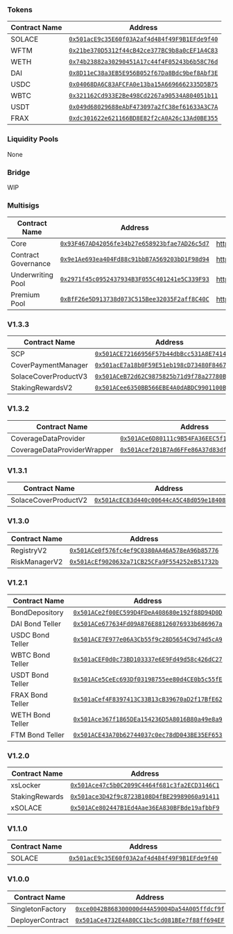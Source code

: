 ### Tokens

| Contract Name                | Address                                      |
|------------------------------|----------------------------------------------|
| SOLACE                       | [`0x501acE9c35E60f03A2af4d484f49F9B1EFde9f40`](https://ftmscan.com/address/0x501acE9c35E60f03A2af4d484f49F9B1EFde9f40) |
| WFTM                         | [`0x21be370D5312f44cB42ce377BC9b8a0cEF1A4C83`](https://ftmscan.com/address/0x21be370D5312f44cB42ce377BC9b8a0cEF1A4C83) |
| WETH                         | [`0x74b23882a30290451A17c44f4F05243b6b58C76d`](https://ftmscan.com/address/0x74b23882a30290451A17c44f4F05243b6b58C76d) |
| DAI                          | [`0x8D11eC38a3EB5E956B052f67Da8Bdc9bef8Abf3E`](https://ftmscan.com/address/0x8D11eC38a3EB5E956B052f67Da8Bdc9bef8Abf3E) |
| USDC                         | [`0x04068DA6C83AFCFA0e13ba15A6696662335D5B75`](https://ftmscan.com/address/0x04068DA6C83AFCFA0e13ba15A6696662335D5B75) |
| WBTC                         | [`0x321162Cd933E2Be498Cd2267a90534A804051b11`](https://ftmscan.com/address/0x321162Cd933E2Be498Cd2267a90534A804051b11) |
| USDT                         | [`0x049d68029688eAbF473097a2fC38ef61633A3C7A`](https://ftmscan.com/address/0x049d68029688eAbF473097a2fC38ef61633A3C7A) |
| FRAX                         | [`0xdc301622e621166BD8E82f2cA0A26c13Ad0BE355`](https://ftmscan.com/address/0xdc301622e621166BD8E82f2cA0A26c13Ad0BE355) |

### Liquidity Pools

None

### Bridge

WIP

### Multisigs

| Contract Name                | Address                                      | Links |
|------------------------------|----------------------------------------------|-------|
| Core                         | [`0x93F467AD42056fe34b27e658923bfae7AD26c5d7`](https://ftmscan.com/address/0x93F467AD42056fe34b27e658923bfae7AD26c5d7) | https://safe.fantom.network/#/safes/0x93F467AD42056fe34b27e658923bfae7AD26c5d7 |
| Contract Governance          | [`0x9e1Ae693ea404Fd88c91bbB7A569203bD1F98d94`](https://ftmscan.com/address/0x9e1Ae693ea404Fd88c91bbB7A569203bD1F98d94) | https://safe.fantom.network/#/safes/0x9e1Ae693ea404Fd88c91bbB7A569203bD1F98d94 |
| Underwriting Pool            | [`0x2971f45c0952437934B3F055C401241e5C339F93`](https://ftmscan.com/address/0x2971f45c0952437934B3F055C401241e5C339F93) | https://safe.fantom.network/#/safes/0x2971f45c0952437934B3F055C401241e5C339F93 |
| Premium Pool                 | [`0xBfF26e5D913738d073C515Bee32035F2aff8C40C`](https://ftmscan.com/address/0xBfF26e5D913738d073C515Bee32035F2aff8C40C) | https://safe.fantom.network/#/safes/0xBfF26e5D913738d073C515Bee32035F2aff8C40C |

### V1.3.3

| Contract Name                | Address                                      |
|------------------------------|----------------------------------------------|
| SCP                          | [`0x501ACE72166956F57b44dbBcc531A8E741449997`](https://ftmscan.com/address/0x501ACE72166956F57b44dbBcc531A8E741449997) |
| CoverPaymentManager          | [`0x501acE7a18b0F59E51eb198cD73480F8467DE100`](https://ftmscan.com/address/0x501acE7a18b0F59E51eb198cD73480F8467DE100) |
| SolaceCoverProductV3         | [`0x501ACeB72d62C9875825b71d9f78a27780B5624d`](https://ftmscan.com/address/0x501ACeB72d62C9875825b71d9f78a27780B5624d) |
| StakingRewardsV2             | [`0x501ACee6350BB566EBE4A0dABDC9901100B8c445`](https://ftmscan.com/address/0x501ACee6350BB566EBE4A0dABDC9901100B8c445) |

### V1.3.2

| Contract Name                | Address                                      |
|------------------------------|----------------------------------------------|
| CoverageDataProvider         | [`0x501ACe6D80111c9B54FA36EEC5f1B213d7F24770`](https://ftmscan.com/address/0x501ACe6D80111c9B54FA36EEC5f1B213d7F24770) |
| CoverageDataProviderWrapper  | [`0x501Acef201B7Ad6FFe86A37d83df757454924aD5`](https://ftmscan.com/address/0x501Acef201B7Ad6FFe86A37d83df757454924aD5) |

### V1.3.1

| Contract Name                | Address                                      |
|------------------------------|----------------------------------------------|
| SolaceCoverProductV2         | [`0x501AcEC83d440c00644cA5C48d059e1840852a64`](https://ftmscan.com/address/0x501AcEC83d440c00644cA5C48d059e1840852a64) |

### V1.3.0

| Contract Name                | Address                                      |
|------------------------------|----------------------------------------------|
| RegistryV2                   | [`0x501ACe0f576fc4ef9C0380AA46A578eA96b85776`](https://ftmscan.com/address/0x501ACe0f576fc4ef9C0380AA46A578eA96b85776) |
| RiskManagerV2                | [`0x501AcEf9020632a71CB25CFa9F554252eB51732b`](https://ftmscan.com/address/0x501AcEf9020632a71CB25CFa9F554252eB51732b) |

### V1.2.1

| Contract Name                | Address                                      |
|------------------------------|----------------------------------------------|
| BondDepository               | [`0x501ACe2f00EC599D4FDeA408680e192f88D94D0D`](https://ftmscan.com/address/0x501ACe2f00EC599D4FDeA408680e192f88D94D0D) |
| DAI Bond Teller              | [`0x501ACe677634Fd09A876E88126076933b686967a`](https://ftmscan.com/address/0x501ACe677634Fd09A876E88126076933b686967a) |
| USDC Bond Teller             | [`0x501ACE7E977e06A3Cb55f9c28D5654C9d74d5cA9`](https://ftmscan.com/address/0x501ACE7E977e06A3Cb55f9c28D5654C9d74d5cA9) |
| WBTC Bond Teller             | [`0x501aCEF0d0c73BD103337e6E9Fd49d58c426dC27`](https://ftmscan.com/address/0x501aCEF0d0c73BD103337e6E9Fd49d58c426dC27) |
| USDT Bond Teller             | [`0x501ACe5CeEc693Df03198755ee80d4CE0b5c55fE`](https://ftmscan.com/address/0x501ACe5CeEc693Df03198755ee80d4CE0b5c55fE) |
| FRAX Bond Teller             | [`0x501aCef4F8397413C33B13cB39670aD2f17BfE62`](https://ftmscan.com/address/0x501aCef4F8397413C33B13cB39670aD2f17BfE62) |
| WETH Bond Teller             | [`0x501Ace367f1865DEa154236D5A8016B80a49e8a9`](https://ftmscan.com/address/0x501Ace367f1865DEa154236D5A8016B80a49e8a9) |
| FTM Bond Teller            | [`0x501ACE43A70b62744037c0ec78dD043BE35EF653`](https://ftmscan.com/address/0x501ACE43A70b62744037c0ec78dD043BE35EF653) |

### V1.2.0

| Contract Name                | Address                                      |
|------------------------------|----------------------------------------------|
| xsLocker                     | [`0x501Ace47c5b0C2099C4464f681c3fa2ECD3146C1`](https://ftmscan.com/address/0x501Ace47c5b0C2099C4464f681c3fa2ECD3146C1) |
| StakingRewards               | [`0x501ace3D42f9c8723B108D4fBE29989060a91411`](https://ftmscan.com/address/0x501ace3D42f9c8723B108D4fBE29989060a91411) |
| xSOLACE                      | [`0x501ACe802447B1Ed4Aae36EA830BFBde19afbbF9`](https://ftmscan.com/address/0x501ACe802447B1Ed4Aae36EA830BFBde19afbbF9) |

### V1.1.0

| Contract Name                | Address                                      |
|------------------------------|----------------------------------------------|
| SOLACE                       | [`0x501acE9c35E60f03A2af4d484f49F9B1EFde9f40`](https://ftmscan.com/address/0x501acE9c35E60f03A2af4d484f49F9B1EFde9f40) |

### V1.0.0

| Contract Name                | Address                                      |
|------------------------------|----------------------------------------------|
| SingletonFactory             | [`0xce0042B868300000d44A59004Da54A005ffdcf9f`](https://ftmscan.com/address/0xce0042B868300000d44A59004Da54A005ffdcf9f) |
| DeployerContract             | [`0x501aCe4732E4A80CC1bc5cd081BEe7f88ff694EF`](https://ftmscan.com/address/0x501aCe4732E4A80CC1bc5cd081BEe7f88ff694EF) |
